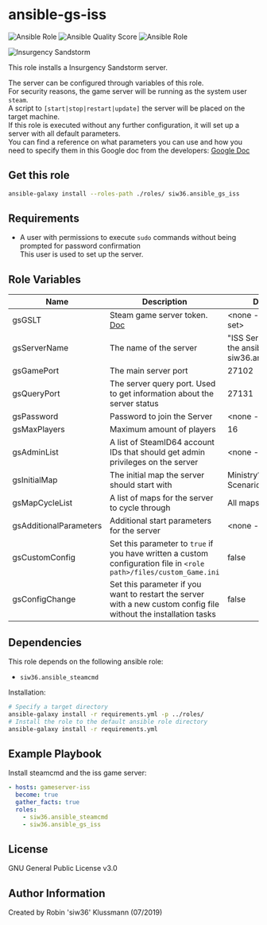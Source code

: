 ansible-gs-iss
=========

![Ansible Role](https://img.shields.io/ansible/role/42204.svg?color=blue) ![Ansible Quality Score](https://img.shields.io/ansible/quality/42204.svg?color=blue) ![Ansible Role](https://img.shields.io/ansible/role/d/42204.svg?color=blue)

![Insurgency Sandstorm](https://steamcdn-a.akamaihd.net/steam/apps/581320/header.jpg)

This role installs a Insurgency Sandstorm server.  

The server can be configured through variables of this role.  
For security reasons, the game server will be running as the system user `steam`.  
A script to `[start|stop|restart|update]` the server will be placed on the target machine.  
If this role is executed without any further configuration, it will set up a server with all default parameters.  
You can find a reference on what parameters you can use and how you need to specify them in this Google doc from the developers: [Google Doc](https://docs.google.com/document/d/1GDLg5p9jjeIya7EgBk0ibzDtDlyQ-U_jpspOzby-JmM/edit)

Get this role
------------
```bash
ansible-galaxy install --roles-path ./roles/ siw36.ansible_gs_iss
```

Requirements
------------

- A user with permissions to execute `sudo` commands without being prompted for password confirmation  
  This user is used to set up the server.


Role Variables
--------------
| Name | Description | Default value |
|---|---|---|
| gsGSLT | Steam game server token. [Doc](https://steamcommunity.com/dev/managegameservers) | <none - __required__ to be set> |
| gsServerName | The name of the server | "ISS Server deployed with the ansible role siw36.ansible_gs_iss" |
| gsGamePort | The main server port | 27102 |
| gsQueryPort | The server query port. Used to get information about the server status | 27131 |
| gsPassword | Password to join the Server | <none - not required> |
| gsMaxPlayers | Maximum amount of players | 16 |
| gsAdminList | A list of SteamID64 account IDs that should get admin privileges on the server | <none - not required> |
| gsInitialMap | The initial map the server should start with | Ministry?Scenario_Ministry_Skirmish |
| gsMapCycleList | A list of maps for the server to cycle through | All maps and modes |
| gsAdditionalParameters | Additional start parameters for the server | <none - not required> |
| gsCustomConfig | Set this parameter to `true` if you have written a custom configuration file in `<role path>/files/custom_Game.ini` | false |
| gsConfigChange | Set this parameter if you want to restart the server with a new custom config file without the installation tasks | false |

Dependencies
------------

This role depends on the following ansible role:
- `siw36.ansible_steamcmd`

Installation:
```bash
# Specify a target directory
ansible-galaxy install -r requirements.yml -p ../roles/
# Install the role to the default ansible role directory
ansible-galaxy install -r requirements.yml
```

Example Playbook
----------------

Install steamcmd and the iss game server:  
```yaml
- hosts: gameserver-iss
  become: true
  gather_facts: true
  roles:
    - siw36.ansible_steamcmd
    - siw36.ansible_gs_iss
```

License
-------

GNU General Public License v3.0

Author Information
------------------

Created by Robin 'siw36' Klussmann (07/2019)
